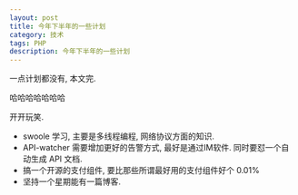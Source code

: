 ```yaml
---
layout: post
title: 今年下半年的一些计划
category: 技术
tags: PHP
description: 今年下半年的一些计划
---
```


一点计划都没有, 本文完.

哈哈哈哈哈哈哈

开开玩笑.

* swoole 学习, 主要是多线程编程, 网络协议方面的知识.
* API-watcher 需要增加更好的告警方式, 最好是通过IM软件. 同时要怼一个自动生成 API 文档.
* 搞一个开源的支付组件, 要比那些所谓最好用的支付组件好个 0.01%
* 坚持一个星期能有一篇博客.
